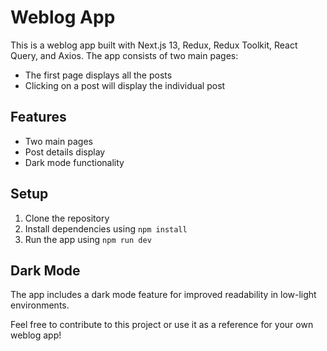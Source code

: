 # Weblog App

This is a weblog app built with Next.js 13, Redux, Redux Toolkit, React Query, and Axios. The app consists of two main pages: 
- The first page displays all the posts
- Clicking on a post will display the individual post

## Features
- Two main pages
- Post details display
- Dark mode functionality

## Setup
1. Clone the repository
2. Install dependencies using `npm install`
3. Run the app using `npm run dev`

## Dark Mode
The app includes a dark mode feature for improved readability in low-light environments.

Feel free to contribute to this project or use it as a reference for your own weblog app!